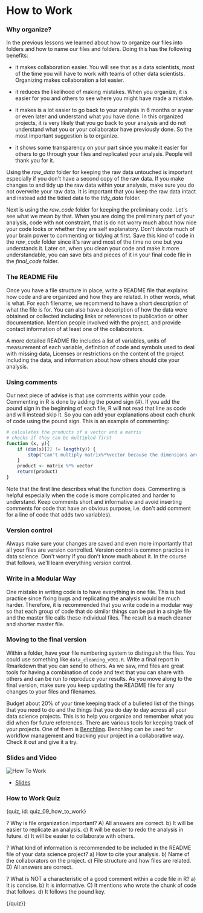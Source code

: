 # How to Work

### Why organize?

In the previous lessons we learned about how to organize our files into folders and how to name our files and folders. Doing this has the following benefits:

- it makes collaboration easier. You will see that as a data scientists, most of the time you will have to work with teams of other data scientists. Organizing makes collaboration a lot easier.

- it reduces the likelihood of making mistakes. When you organize, it is easier for you and others to see where you might have made a mistake. 

- it makes is a lot easier to go back to your analysis in 6 months or a year or even later and understand what you have done. In this organized projects, it is very likely that you go back to your analysis and do not understand what you or your collaborator have previously done. So the most important suggestion is to organize.

- it shows some transparency on your part since you make it easier for others to go through your files and replicated your analysis. People will thank you for it.

Using the *raw_data* folder for keeping the raw data untouched is important especially if you don't have a second copy of the raw data. If you make changes to and tidy up the raw data within your analysis, make sure you do not overwrite your raw data. It is important that you keep the raw data intact and instead add the tidied data to the *tidy_data* folder. 

Next is using the *raw_code* folder for keeping the preliminary code. Let's see what we mean by that. When you are doing the preliminary part of your analysis, code with not constraint, that is do not worry much about how nice your code looks or whether they are self explanatory. Don't devote much of your brain power to commenting or tidying at first. Save this kind of code in the *raw_code* folder since it's raw and most of the time no one but you understands it. Later on, when you clean your code and make it more understandable, you can save bits and pieces of it in your final code file in the *final_code* folder.

### The README File

Once you have a file structure in place, write a README file that explains how code and are organized and how they are related. In other words, what is what. For each filename, we recommend to have a short description of what the file is for. You can also have a description of how the data were obtained or collected including links or references to publication or other documentation. Mention people involved with the project, and provide contact information of at least one of the collaborators.

A more detailed README file includes a list of variables, units of measurement of each variable, definition of code and symbols used to deal with missing data, Licenses or restrictions on the content of the project including the data, and information about how others should cite your analysis.


### Using comments

Our next piece of advise is that use comments within your code. Commenting in R is done by adding the pound sign (#). If you add the pound sign in the beginning of each file, R will not read that line as code and will instead skip it. So you can add your explanations about each chunk of code using the pound sign. This is an example of commenting:

```r
# calculates the products of a vector and a matrix
# checks if they can be multipled first
function (x, y){
    if (dim(x)[2] != length(y)) {
        stop("Can't multiply matrix%*%vector because the dimensions are wrong")
    }
    product <- matrix %*% vector
    return(product)
}
```

Note that the first line describes what the function does. Commenting is helpful especially when the code is more complicated and harder to understand. Keep comments short and informative and avoid inserting comments for code that have an obvious purpose, i.e. don't add comment for a line of code that adds two variables). 

### Version control

Always make sure your changes are saved and even more importantly that all your files are version controlled. Version control is common practice in data science. Don't worry if you don't know much about it. In the course that follows, we'll learn everything version control. 

### Write in a Modular Way

One mistake in writing code is to have everything in one file. This is bad practice since fixing bugs and replicating the analysis would be much harder. Therefore, it is recommended that you write code in a modular way so that each group of code that do similar things can be put in a single file and the master file calls these individual files. The result is a much cleaner and shorter master file.

### Moving to the final version

Within a folder, have your file numbering system to distinguish the files. You could use something like `data_cleaning_v001.R`. Write a final report in Rmarkdown that you can send to others. As we saw, rmd files are great tools for having a combination of code and text that you can share with others and can be run to reproduce your results. As you move along to the final version, make sure you keep updating the README file for any changes to your files and filenames. 

Budget about 20% of your time keeping track of a bulleted list of the things that you need to do and the things that you do day to day across all your data science projects. This is to help you organize and remember what you did when for future references. There are various tools for keeping track of your projects. One of them is [Benchling](https://benchling.com/). Benchling can be used for workflow management and tracking your project in a collaborative way. Check it out and give it a try.

  
### Slides and Video

![How To Work](https://www.youtube.com/watch?v=x_ywQ2sV5kc)

* [Slides](https://docs.google.com/presentation/d/1vn8Lb8YNvo1zha7GmJMlQSBRSAryRms6xy5HUtafH2A/edit?usp=sharing)  



### How to Work Quiz

{quiz, id: quiz_09_how_to_work}

? Why is file organization important?
A) All answers are correct.
b) It will be easier to replicate an analysis.
c) It will be easier to redo the analysis in future.
d) It will be easier to collaborate with others.

? What kind of information is recommended to be included in the README file of your data science project?
a) How to cite your analysis.
b) Name of the collaborators on the project.
c) File structure and how files are related.
D) All answers are correct.

? What is NOT a characteristic of a good comment within a code file in R?
a) It is concise.
b) It is informative.
C) It mentions who wrote the chunk of code that follows.
d) It follows the pound key.

{/quiz}}

